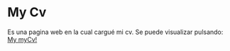 # My Cv
Es una pagina web en la cual cargué mi cv.
Se puede visualizar pulsando: [My myCv!](https://julymorga.github.io/mycv/)
